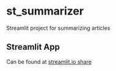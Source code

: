 # st_summarizer
Streamlit project for summarizing articles


## Streamlit App
Can be found at [streamlit.io share](https://jedavis82-st-summarizer-summarizer-app-plwnzi.streamlit.app/)